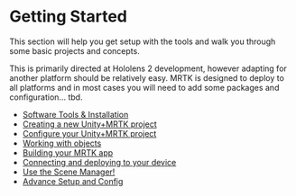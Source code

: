 # Getting Started

This section will help you get setup with the tools
and walk you through some basic projects and concepts.

This is primarily directed at Hololens 2 development, however
adapting for another platform should be relatively easy.
MRTK is designed to deploy to all platforms and in most cases
you will need to add some packages and configuration... tbd.


- [Software Tools & Installation](./software.md)
- [Creating a new Unity+MRTK project](./create.md)
- [Configure your Unity+MRTK project](./configure.md)
- [Working with objects](./objects.md)
- [Building your MRTK app](./build.md)
- [Connecting and deploying to your device](./connecting.md)
- [Use the Scene Manager!](./scenes.md)
- [Advance Setup and Config](./advanced.md)


